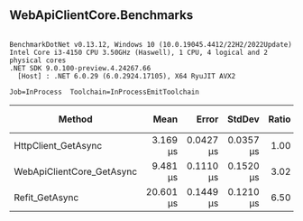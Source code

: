## WebApiClientCore.Benchmarks　
```

BenchmarkDotNet v0.13.12, Windows 10 (10.0.19045.4412/22H2/2022Update)
Intel Core i3-4150 CPU 3.50GHz (Haswell), 1 CPU, 4 logical and 2 physical cores
.NET SDK 9.0.100-preview.4.24267.66
  [Host] : .NET 6.0.29 (6.0.2924.17105), X64 RyuJIT AVX2

Job=InProcess  Toolchain=InProcessEmitToolchain  

```
| Method                    | Mean      | Error     | StdDev    | Ratio | RatioSD | Gen0   | Allocated | Alloc Ratio |
|-------------------------- |----------:|----------:|----------:|------:|--------:|-------:|----------:|------------:|
| HttpClient_GetAsync       |  3.169 μs | 0.0427 μs | 0.0357 μs |  1.00 |    0.00 | 1.4381 |    2.2 KB |        1.00 |
| WebApiClientCore_GetAsync |  9.481 μs | 0.1110 μs | 0.1520 μs |  3.02 |    0.06 | 2.9907 |   4.59 KB |        2.08 |
| Refit_GetAsync            | 20.601 μs | 0.1449 μs | 0.1210 μs |  6.50 |    0.10 | 3.6926 |   5.67 KB |        2.57 |
